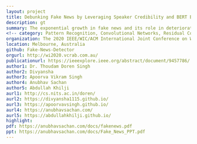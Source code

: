 ```yaml
---
layout: project
title: Debunking Fake News by Leveraging Speaker Credibility and BERT Based Model
description: gt
summary: The exponential growth in fake news and its role in deteriorating general public trust and democratic standards certainly calls for some counter combat approaches. The prediction of chances of news to be fake is deemed to be hard task since most of the deceptive news has its roots in true news. With a minor fabrication in legitimate news, influential fake news can be created that can be used for political, entertainment, or business-related gains. This work provides a novel intuitive approach to exploit data from multiple sources to segregate news into real and fake. To efficiently capture the contextual information present in the data, Bidirectional Encoder Representations from Transformer (BERT) have been deployed. It attempts to further enhance the performance of the deceptive news detection model by incorporating information about the speaker profile and the credibility associated with him/her. A hybrid sequence encoding model has been proposed to harvest the speaker profile and speaker credibility data which makes it useful for prediction. On evaluation over benchmark fake news dataset LIAR, our model outperformed the previous state-of-the-art works. This attests to the fact that the speaker’s profile and credibility play a crucial role in predicting the validity of news.
<!-- category: Pattern Recognition, Convolutional Networks, Residual Connections, Image Analysis, Unsupervised Learning, CVPR -->
organization: The 2020 IEEE/WIC/ACM International Joint Conference on Web Intelligence and Intelligent Agent Technology
location: Melbourne, Australia
github: Fake-News-Detector
orgurl: http://wi2020.vcrab.com.au/
publicationurl: https://ieeexplore.ieee.org/abstract/document/9457786/
author1: Dr. Thoudam Doren Singh
author2: Divyansha
author3: Apoorva Vikram Singh
author4: Anubhav Sachan
author5: Abdullah Khilji
aurl1: http://cs.nits.ac.in/doren/
aurl2: https://divyansha1115.github.io/
aurl3: https://apoorvavsingh.github.io/
aurl4: https://anubhavsachan.com/
aurl5: https://abdullahkhilji.github.io/
highlight: 
pdf: https://anubhavsachan.com/docs/fakenews.pdf
ppt: https://anubhavsachan.com/docs/Fake_News_PPT.pdf
---
```


